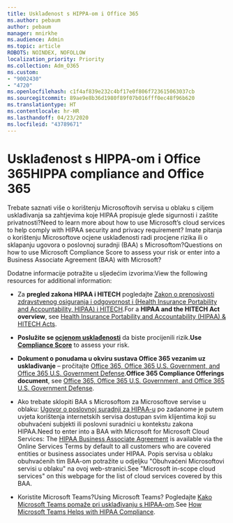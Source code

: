 ```yaml
---
title: Usklađenost s HIPPA-om i Office 365
ms.author: pebaum
author: pebaum
manager: mnirkhe
ms.audience: Admin
ms.topic: article
ROBOTS: NOINDEX, NOFOLLOW
localization_priority: Priority
ms.collection: Adm_O365
ms.custom:
- "9002430"
- "4720"
ms.openlocfilehash: c1f4af839e232c4bf17e0f806f723615063037cb
ms.sourcegitcommit: 89ae9e8b36d1980f89f07b016fff0ec48f96b620
ms.translationtype: HT
ms.contentlocale: hr-HR
ms.lasthandoff: 04/23/2020
ms.locfileid: "43789671"
---
```

# <a name="hippa-compliance-and-office-365"></a><span data-ttu-id="f5efa-102">Usklađenost s HIPPA-om i Office 365</span><span class="sxs-lookup"><span data-stu-id="f5efa-102">HIPPA compliance and Office 365</span></span>

<span data-ttu-id="f5efa-103">Trebate saznati više o korištenju Microsoftovih servisa u oblaku s ciljem usklađivanja sa zahtjevima koje HIPAA propisuje glede sigurnosti i zaštite privatnosti?</span><span class="sxs-lookup"><span data-stu-id="f5efa-103">Need to learn more about how to use Microsoft’s cloud services to help comply with HIPAA security and privacy requirement?</span></span>  <span data-ttu-id="f5efa-104">Imate pitanja o korištenju Microsoftove ocjene usklađenosti radi procjene rizika ili o sklapanju ugovora o poslovnoj suradnji (BAA) s Microsoftom?</span><span class="sxs-lookup"><span data-stu-id="f5efa-104">Questions on how to use Microsoft Compliance Score to assess your risk or enter into a Business Associate Agreement (BAA) with Microsoft?</span></span>  

<span data-ttu-id="f5efa-105">Dodatne informacije potražite u sljedećim izvorima:</span><span class="sxs-lookup"><span data-stu-id="f5efa-105">View the following resources for additional information:</span></span>

- <span data-ttu-id="f5efa-106">Za **pregled zakona HIPAA i HITECH** pogledajte [Zakon o prenosivosti zdravstvenog osiguranja i odgovornost i (Health Insurance Portability and Accountability, HIPAA) i HITECH](https://docs.microsoft.com/microsoft-365/compliance/offering-hipaa-hitech?view=o365-worldwide).</span><span class="sxs-lookup"><span data-stu-id="f5efa-106">For a **HIPAA and the HITECH Act overview**, see [Health Insurance Portability and Accountability (HIPAA) & HITECH Acts](https://docs.microsoft.com/microsoft-365/compliance/offering-hipaa-hitech?view=o365-worldwide).</span></span>

- <span data-ttu-id="f5efa-107">**Poslužite se [ocjenom usklađenosti](https://docs.microsoft.com/microsoft-365/compliance/offering-hipaa-hitech?view=o365-worldwide#use-microsoft-compliance-score-to-assess-your-risk)** da biste procijenili rizik.</span><span class="sxs-lookup"><span data-stu-id="f5efa-107">**Use [Compliance Score](https://docs.microsoft.com/microsoft-365/compliance/offering-hipaa-hitech?view=o365-worldwide#use-microsoft-compliance-score-to-assess-your-risk)** to assess your risk.</span></span>

- <span data-ttu-id="f5efa-108">**Dokument o ponudama u okviru sustava Office 365 vezanim uz usklađivanje** – pročitajte [Office 365, Office 365 U.S. Government, and Office 365 U.S. Government Defense](https://go.microsoft.com/fwlink/p/?LinkID=2077751).</span><span class="sxs-lookup"><span data-stu-id="f5efa-108">**Office 365 Compliance Offerings document**, see [Office 365, Office 365 U.S. Government, and Office 365 U.S. Government Defense](https://go.microsoft.com/fwlink/p/?LinkID=2077751).</span></span>

- <span data-ttu-id="f5efa-109">Ako trebate sklopiti BAA s Microsoftom za Microsoftove servise u oblaku: [Ugovor o poslovnoj suradnji za HIPAA-u](https://aka.ms/BAA) po zadanome je putem uvjeta korištenja internetskih servisa dostupan svim klijentima koji su obuhvaćeni subjekti ili poslovni suradnici u kontekstu zakona HIPAA.</span><span class="sxs-lookup"><span data-stu-id="f5efa-109">Need to enter into a BAA with Microsoft for Microsoft Cloud Services: The [HIPAA Business Associate Agreement](https://aka.ms/BAA) is available via the Online Services Terms by default to all customers who are covered entities or business associates under HIPAA.</span></span> <span data-ttu-id="f5efa-110">Popis servisa u oblaku obuhvaćenih tim BAA-om potražite u odjeljku "Obuhvaćeni Microsoftovi servisi u oblaku" na ovoj web-stranici.</span><span class="sxs-lookup"><span data-stu-id="f5efa-110">See "Microsoft in-scope cloud services" on this webpage for the list of cloud services covered by this BAA.</span></span>

- <span data-ttu-id="f5efa-111">Koristite Microsoft Teams?</span><span class="sxs-lookup"><span data-stu-id="f5efa-111">Using Microsoft Teams?</span></span> <span data-ttu-id="f5efa-112">Pogledajte [Kako Microsoft Teams pomaže pri usklađivanju s HIPAA-om](https://www.microsoft.com/microsoft-365/blog/2019/04/30/white-paper-microsoft-teams-healthcare-providers-hipaa-compliance/).</span><span class="sxs-lookup"><span data-stu-id="f5efa-112">See [How Microsoft Teams Helps with HIPAA Compliance](https://www.microsoft.com/microsoft-365/blog/2019/04/30/white-paper-microsoft-teams-healthcare-providers-hipaa-compliance/).</span></span>
